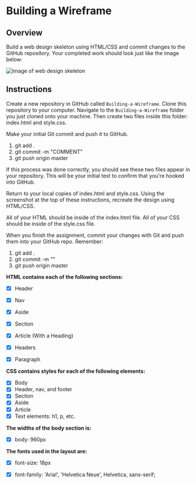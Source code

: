 # Building a Wireframe

## Overview

Build a web design skeleton using HTML/CSS and commit changes to the GitHub repository. 
Your completed work should look just like the image below:

![Image of web design skeleton](https://github.com/kyoukel/Building-a-Wireframe/wireframe/images/web-design-skeleton.png)

## Instructions

Create a new repository in GitHub called `Building-a-Wireframe`. Clone this repository to your computer. 
Navigate to the `Building-a-Wireframe` folder you just cloned onto your machine. Then create two files inside this folder: index.html and style.css. 

Make your initial Git commit and push it to GitHub. 
1. git add .
2. git commit -m "COMMENT"
3. git push origin master

If this process was done correctly, you should see these two files appear in your repository. This will be your initial test to confirm that you're hooked into GitHub. 

Return to your local copies of index.html and style.css. Using the screenshot at the top of these instructions, recreate the design using HTML/CSS. 

All of your HTML should be inside of the index.html file. 
All of your CSS should be inside of the style.css file.

When you finish the assignment, commit your changes with Git and push them into your GitHub repo. 
Remember:
1. git add .
2. git commit -m "<COMMENT>"
3. git push origin master

**HTML contains each of the following sections:**

- [x] Header
- [x] Nav
- [x] Aside
- [x] Section
- [x] Article (With a Heading)
- [x] Headers
- [x] Paragraph


**CSS contains styles for each of the following elements:**

- [x] Body
- [x] Header, nav, and footer
- [x] Section
- [x] Aside
- [x] Article
- [x] Text elements: h1, p, etc.

**The widths of the body section is:**

- [x] body: 960px

**The fonts used in the layout are:**

- [x] font-size: 18px
- [x] font-family: 'Arial', 'Helvetica Neue', Helvetica, sans-serif;


